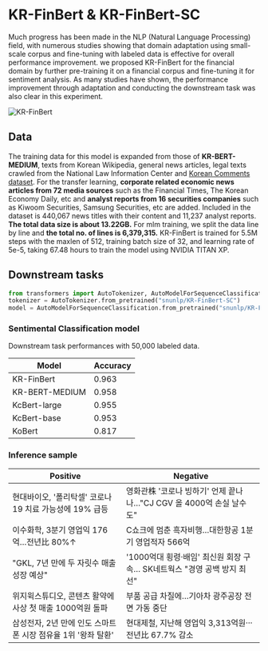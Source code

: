 # KR-FinBert & KR-FinBert-SC

Much progress has been made in the NLP (Natural Language Processing) field, with numerous studies showing that domain adaptation using small-scale corpus and fine-tuning with labeled data is effective for overall performance improvement. 
we proposed KR-FinBert for the financial domain by further pre-training it on a financial corpus and fine-tuning it for sentiment analysis. As many studies have shown, the performance improvement through adaptation and conducting the downstream task was also clear in this experiment. 

![KR-FinBert](https://huggingface.co/snunlp/KR-FinBert/resolve/main/images/KR-FinBert.png)

## Data

The training data for this model is expanded from those of **KR-BERT-MEDIUM**, texts from Korean Wikipedia, general news articles, legal texts crawled from the National Law Information Center and [Korean Comments dataset](https://www.kaggle.com/junbumlee/kcbert-pretraining-corpus-korean-news-comments). For the transfer learning, **corporate related economic news articles from 72 media sources** such as the Financial Times, The Korean Economy Daily, etc and **analyst reports from 16 securities companies** such as Kiwoom Securities, Samsung Securities, etc are added. Included in the dataset is 440,067 news titles with their content and 11,237 analyst reports. **The total data size is about 13.22GB.** For mlm training, we split the data line by line and **the total no. of lines is 6,379,315.**
KR-FinBert is trained for 5.5M steps with the maxlen of 512, training batch size of 32, and learning rate of 5e-5, taking 67.48 hours to train the model using NVIDIA TITAN XP.


## Downstream tasks

```python
from transformers import AutoTokenizer, AutoModelForSequenceClassification
tokenizer = AutoTokenizer.from_pretrained("snunlp/KR-FinBert-SC")
model = AutoModelForSequenceClassification.from_pretrained("snunlp/KR-FinBert-SC")
```

### Sentimental Classification model

Downstream task performances with 50,000 labeled data.

|Model|Accuracy|
|-|-|
|KR-FinBert|0.963|
|KR-BERT-MEDIUM|0.958|
|KcBert-large|0.955|
|KcBert-base|0.953|
|KoBert|0.817|

### Inference sample

|Positive|Negative|
|-|-|
|현대바이오, '폴리탁셀' 코로나19 치료 가능성에 19% 급등 | 영화관株 '코로나 빙하기' 언제 끝나나…"CJ CGV 올 4000억 손실 날수도" |
|이수화학, 3분기 영업익 176억…전년比 80%↑ | C쇼크에 멈춘 흑자비행…대한항공 1분기 영업적자 566억 |
|"GKL, 7년 만에 두 자릿수 매출성장 예상" | '1000억대 횡령·배임' 최신원 회장 구속… SK네트웍스 "경영 공백 방지 최선" |
|위지윅스튜디오, 콘텐츠 활약에 사상 첫 매출 1000억원 돌파 | 부품 공급 차질에…기아차 광주공장 전면 가동 중단 |
|삼성전자, 2년 만에 인도 스마트폰 시장 점유율 1위 '왕좌 탈환' | 현대제철, 지난해 영업익 3,313억원···전년比 67.7% 감소 |

